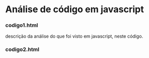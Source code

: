 # Análise de código em javascript

### codigo1.html

descrição da análise do que foi visto em javascript, neste código.


### codigo2.html


